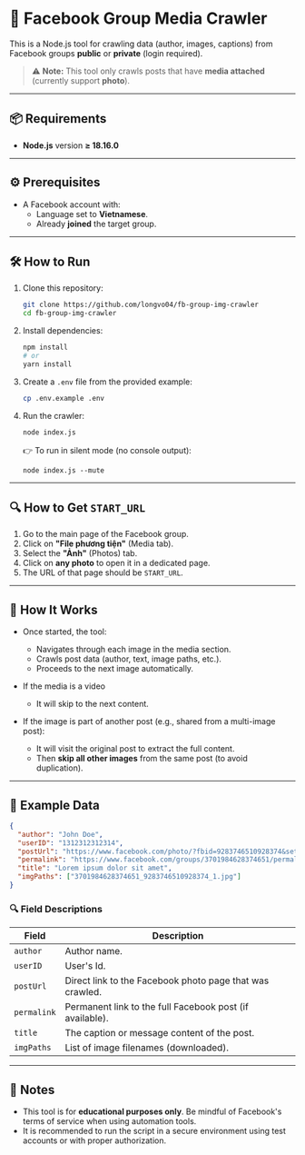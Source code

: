 # 📘 Facebook Group Media Crawler

This is a Node.js tool for crawling data (author, images, captions) from Facebook groups **public** or **private** (login required).

> ⚠️ **Note:** This tool only crawls posts that have **media attached** (currently support **photo**).
---

## 📦 Requirements

- **Node.js** version **≥ 18.16.0**

---

## ⚙️ Prerequisites

- A Facebook account with:
  - Language set to **Vietnamese**.
  - Already **joined** the target group.

---

## 🛠 How to Run

1. Clone this repository:
   ```bash
   git clone https://github.com/longvo04/fb-group-img-crawler
   cd fb-group-img-crawler
   ```

2. Install dependencies:
   ```bash
   npm install
   # or
   yarn install
   ```

3. Create a `.env` file from the provided example:
   ```bash
   cp .env.example .env
   ```

4. Run the crawler:
   ```bash
   node index.js
   ```
    👉 To run in silent mode (no console output):
      ```
      node index.js --mute
      ```

---

## 🔍 How to Get `START_URL`

1. Go to the main page of the Facebook group.
2. Click on **"File phương tiện"** (Media tab).
3. Select the **"Ảnh"** (Photos) tab.
4. Click on **any photo** to open it in a dedicated page.
5. The URL of that page should be `START_URL`.

---

## 🚀 How It Works

- Once started, the tool:
  - Navigates through each image in the media section.
  - Crawls post data (author, text, image paths, etc.).
  - Proceeds to the next image automatically.

- If the media is a video
  - It will skip to the next content.

- If the image is part of another post (e.g., shared from a multi-image post):
  - It will visit the original post to extract the full content.
  - Then **skip all other images** from the same post (to avoid duplication).

---


## 🧪 Example Data

```json
{
  "author": "John Doe",
  "userID": "1312312312314",
  "postUrl": "https://www.facebook.com/photo/?fbid=9283746510928374&set=g.3701984628374651",
  "permalink": "https://www.facebook.com/groups/3701984628374651/permalink/9283746510928374/",
  "title": "Lorem ipsum dolor sit amet",
  "imgPaths": ["3701984628374651_9283746510928374_1.jpg"]
}
```
### 🔍 Field Descriptions
| Field       | Description                                                                                                                         |
| ----------- | ----------------------------------------------------------------------------------------------------------------------------------- |
| `author`    | Author name.                                                                                      |
| `userID`   | User's Id.                                                                            |
| `postUrl`   | Direct link to the Facebook photo page that was crawled.                                                                            |
| `permalink` | Permanent link to the full Facebook post (if available).
| `title`     | The caption or message content of the post.                                                                                         |
| `imgPaths`  | List of image filenames (downloaded).                                            |

---

## 📝 Notes

- This tool is for **educational purposes only**. Be mindful of Facebook's terms of service when using automation tools.
- It is recommended to run the script in a secure environment using test accounts or with proper authorization.
